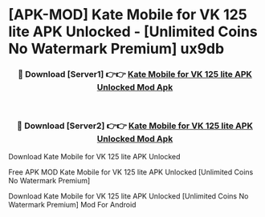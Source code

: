 # [APK-MOD] Kate Mobile for VK 125 lite APK Unlocked - [Unlimited Coins No Watermark Premium] ux9db



<div align="center">
<h3>🔴 Download [Server1] 👉👉 <a href="https://momento.my/?title=Kate_Mobile_for_VK_125_lite_APK_Unlocked">Kate Mobile for VK 125 lite APK Unlocked Mod Apk</a></h3><br>

<h3>🔴 Download [Server2] 👉👉 <a href="https://momento.my/?title=Kate_Mobile_for_VK_125_lite_APK_Unlocked">Kate Mobile for VK 125 lite APK Unlocked Mod Apk</a></h3>
</div>



Download Kate Mobile for VK 125 lite APK Unlocked 

Free APK MOD Kate Mobile for VK 125 lite APK Unlocked [Unlimited Coins No Watermark Premium]

Download Kate Mobile for VK 125 lite APK Unlocked [Unlimited Coins No Watermark Premium] Mod For Android
